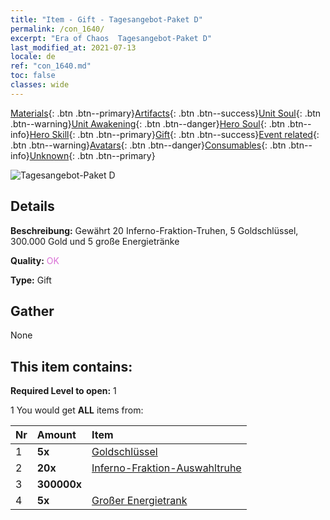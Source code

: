 ```yaml
---
title: "Item - Gift - Tagesangebot-Paket D"
permalink: /con_1640/
excerpt: "Era of Chaos  Tagesangebot-Paket D"
last_modified_at: 2021-07-13
locale: de
ref: "con_1640.md"
toc: false
classes: wide
---
```

 [Materials](/ItemsDE/){: .btn .btn--primary}[Artifacts](/ItemsDE/Artifacts/){: .btn .btn--success}[Unit Soul](/ItemsDE/UnitSoul/){: .btn .btn--warning}[Unit Awakening](/ItemsDE/UnitAwakening/){: .btn .btn--danger}[Hero Soul](/ItemsDE/HeroSoul/){: .btn .btn--info}[Hero Skill](/ItemsDE/HeroSkill/){: .btn .btn--primary}[Gift](/ItemsDE/Gift/){: .btn .btn--success}[Event related](/ItemsDE/Events/){: .btn .btn--warning}[Avatars](/ItemsDE/Avatars/){: .btn .btn--danger}[Consumables](/ItemsDE/Consumables/){: .btn .btn--info}[Unknown](/ItemsDE/Unknown/){: .btn .btn--primary}

 ![Tagesangebot-Paket D](/images/t/i_907236.png)

## Details
 **Beschreibung:** Gewährt 20 Inferno-Fraktion-Truhen, 5 Goldschlüssel, 300.000 Gold und 5 große Energietränke

 **Quality:** <span style="color: #DA70D6">OK</span>

 **Type:** Gift

## Gather

  None

## This item contains:

 **Required Level to open:** 1

 1 You would get **ALL** items  from:

  | Nr | Amount |     Item    |
  |:---|:-------|:------------|
  | 1 |  **5x** | [Goldschlüssel](/ItemsDE/con_783/) |  | 
  | 2 |  **20x** | [Inferno-Fraktion-Auswahltruhe](/ItemsDE/con_1630/) |  | 
  | 3 |  **300000x** | <i class="fas fa-coins"/> |  | 
  | 4 |  **5x** | [Großer Energietrank](/ItemsDE/con_706/) |  | 
